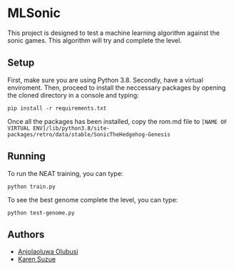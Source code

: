# MLSonic
This project is designed to test a machine learning algorithm against the sonic games. This algorithm will try and complete the level.

## Setup
First, make sure you are using Python 3.8. Secondly, have a virtual enviroment. Then, proceed to install the neccessary packages by opening the cloned directory in a console and typing:
```
pip install -r requirements.txt
```
Once all the packages has been installed, copy the rom.md file to ```[NAME OF VIRTUAL ENV]/lib/python3.8/site-packages/retro/data/stable/SonicTheHedgehog-Genesis```

## Running
To run the NEAT training, you can type: 
```
python train.py
```
To see the best genome complete the level, you can type:
```
python test-genome.py
```


## Authors
- [Anjolaoluwa Olubusi](https://github.com/anjolaolubusi)
- [Karen Suzue](https://github.com/karensuzue)

